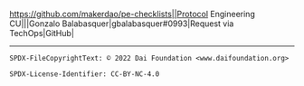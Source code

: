 https://github.com/makerdao/pe-checklists||Protocol Engineering CU|||Gonzalo Balabasquer|gbalabasquer#0993|Request via TechOps|GitHub|

---


```
SPDX-FileCopyrightText: © 2022 Dai Foundation <www.daifoundation.org>

SPDX-License-Identifier: CC-BY-NC-4.0
```